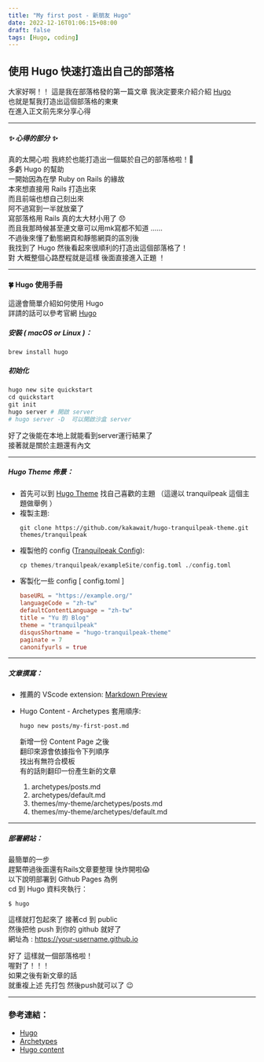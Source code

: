 ```yaml
---
title: "My first post - 新朋友 Hugo"
date: 2022-12-16T01:06:15+08:00
draft: false
tags: [Hugo, coding]
---
```


## 使用 Hugo 快速打造出自己的部落格  

大家好啊！！
這是我在部落格發的第一篇文章
我決定要來介紹介紹 [Hugo](https://gohugo.io)   
也就是幫我打造出這個部落格的東東    
在進入正文前先來分享心得  
*****
##### ✨ 心得的部分 ✨
真的太開心啦 我終於也能打造出一個屬於自己的部落格啦！🥳  
多虧 Hugo 的幫助   
一開始因為在學 Ruby on Rails 的緣故    
本來想直接用 Rails 打造出來   
而且前端也想自己刻出來     
阿不過寫到一半就放棄了    
寫部落格用 Rails 真的太大材小用了 😞   
而且我那時候甚至連文章可以用mk寫都不知道 ......  
不過後來懂了動態網頁和靜態網頁的區別後      
我找到了 Hugo
然後看起來很順利的打造出這個部落格了！  
對 大概整個心路歷程就是這樣 後面直接進入正題 ！
*****
#### 🍀 Hugo 使用手冊
這邊會簡單介紹如何使用 Hugo   
詳請的話可以參考官網 [Hugo](https://gohugo.io) 

##### 安裝 ( macOS or Linux )：
```
brew install hugo
```
##### 初始化
```python
hugo new site quickstart
cd quickstart 
git init
hugo server # 開啟 server
# hugo server -D  可以開啟沙盒 server
```
好了之後能在本地上就能看到server運行結果了    
接著就是關於主題還有內文
*****
##### Hugo Theme 佈景：    
* 首先可以到 [Hugo Theme](https://themes.gohugo.io/tags/blog/) 找自己喜歡的主題 
（這邊以 tranquilpeak 這個主題做舉例 ） 
* 複製主題:   
    ```git
    git clone https://github.com/kakawait/hugo-tranquilpeak-theme.git themes/tranquilpeak
    ```
* 複製他的 config ([Tranquilpeak Config](https://github.com/kakawait/hugo-tranquilpeak-theme/blob/master/exampleSite/config.toml)):   
    ```python
    cp themes/tranquilpeak/exampleSite/config.toml ./config.toml
    ```
* 客製化一些 config [ config.toml ]
  ```toml
  baseURL = "https://example.org/"
  languageCode = "zh-tw"
  defaultContentLanguage = "zh-tw"
  title = "Yu 的 Blog"
  theme = "tranquilpeak"
  disqusShortname = "hugo-tranquilpeak-theme"
  paginate = 7
  canonifyurls = true
  ```
*****
##### 文章撰寫：  
* 推薦的 VScode extension: [Markdown Preview](https://marketplace.visualstudio.com/items?itemName=shd101wyy.markdown-preview-enhanced) 

* Hugo Content - Archetypes 套用順序:    
  ```
  hugo new posts/my-first-post.md 
  ```
  新增一份 Content Page 之後    
  翻印來源會依據指令下列順序    
  找出有無符合模板    
  有的話則翻印一份產生新的文章   
  1. archetypes/posts.md
  2. archetypes/default.md
  3. themes/my-theme/archetypes/posts.md
  4. themes/my-theme/archetypes/default.md    
*****
##### 部署網站：

最簡單的一步    
趕緊帶過後面還有Rails文章要整理 快炸開啦😱     
以下說明部署到 Github Pages 為例    
cd 到 Hugo 資料夾執行：
```
$ hugo
```
這樣就打包起來了
接著cd 到 public      
然後把他 push 到你的 github 就好了           
網址為 : https://your-username.github.io

好了 這樣就一個部落格啦！   
喔對了！！！      
如果之後有新文章的話    
就重複上述 先打包 然後push就可以了 😉
*****
### 參考連結： 
* [Hugo](https://gohugo.io/getting-started/quick-start/)   
* [Archetypes](https://gohugo.io/content-management/archetypes/)
* [Hugo content](https://ithelp.ithome.com.tw/articles/10243072)







